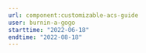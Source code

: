 ```yaml
---
url: component:customizable-acs-guide
user: burnin-a-gogo
starttime: "2022-06-18"
endtime: "2022-08-18"
---
```

<reserve />